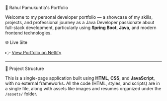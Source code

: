💼 Rahul Pamukuntla's Portfolio

Welcome to my personal developer portfolio — a showcase of my skills, projects, and professional journey as a Java Developer passionate about full-stack development, particularly using **Spring Boot**, **Java**, and modern frontend technologies.

🌐 Live Site

👉 [View Portfolio on Netlify](https://calm-pie-75b3da.netlify.app/)  

---
📁 Project Structure

This is a single-page application built using **HTML**, **CSS**, and **JavaScript**, with no external frameworks. All the code (HTML, styles, and scripts) are in a single file, along with assets like images and resumes organized under the `/assets/` folder.

